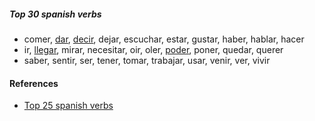 
##### Top 30 spanish verbs

- comer, [dar](./dar.md), [decir](./dar.md), dejar, escuchar, estar, gustar, haber, hablar, hacer
- ir, [llegar](./poder.md), mirar, necesitar, oir, oler, [poder](./poder.md), poner, quedar, querer
- saber, sentir, ser, tener, tomar, trabajar, usar, venir, ver, vivir

#### References

- [Top 25 spanish verbs](https://www.youtube.com/watch?v=-AV5LSve7Jc)
